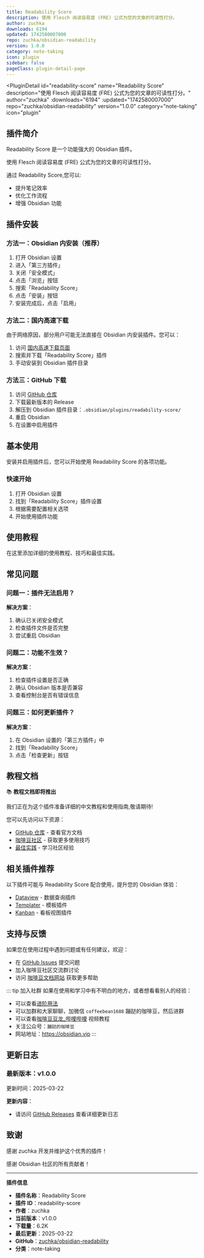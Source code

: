 ```yaml
---
title: Readability Score
description: 使用 Flesch 阅读容易度 (FRE) 公式为您的文章的可读性打分。
author: zuchka
downloads: 6194
updated: 1742580007000
repo: zuchka/obsidian-readability
version: 1.0.0
category: note-taking
icon: plugin
sidebar: false
pageClass: plugin-detail-page
---
```


<PluginDetail
  id="readability-score"
  name="Readability Score"
  description="使用 Flesch 阅读容易度 (FRE) 公式为您的文章的可读性打分。"
  author="zuchka"
  :downloads="6194"
  :updated="1742580007000"
  repo="zuchka/obsidian-readability"
  version="1.0.0"
  category="note-taking"
  icon="plugin"
>

<!-- AUTO_GENERATED_START -->
## 插件简介

Readability Score 是一个功能强大的 Obsidian 插件。

使用 Flesch 阅读容易度 (FRE) 公式为您的文章的可读性打分。

通过 Readability Score,您可以:

- 提升笔记效率
- 优化工作流程
- 增强 Obsidian 功能

<!-- AUTO_GENERATED_END -->

<!-- AUTO_GENERATED_START -->
## 插件安装

### 方法一：Obsidian 内安装（推荐）

1. 打开 Obsidian 设置
2. 进入「第三方插件」
3. 关闭「安全模式」
4. 点击「浏览」按钮
5. 搜索「Readability Score」
6. 点击「安装」按钮
7. 安装完成后，点击「启用」

### 方法二：国内高速下载

由于网络原因，部分用户可能无法直接在 Obsidian 内安装插件。您可以：

1. 访问 [国内高速下载页面](/zh/documentation/obsidian-plugins-download.html)
2. 搜索并下载「Readability Score」插件
3. 手动安装到 Obsidian 插件目录

### 方法三：GitHub 下载

1. 访问 [GitHub 仓库](https://github.com/zuchka/obsidian-readability)
2. 下载最新版本的 Release
3. 解压到 Obsidian 插件目录：`.obsidian/plugins/readability-score/`
4. 重启 Obsidian
5. 在设置中启用插件

## 基本使用

安装并启用插件后，您可以开始使用 Readability Score 的各项功能。

### 快速开始

1. 打开 Obsidian 设置
2. 找到「Readability Score」插件设置
3. 根据需要配置相关选项
4. 开始使用插件功能

<!-- AUTO_GENERATED_END -->

<!-- CUSTOM_CONTENT_START:tutorial -->
## 使用教程

在这里添加详细的使用教程、技巧和最佳实践。

<!-- CUSTOM_CONTENT_END:tutorial -->

<!-- SHARED_CONTENT_START -->
## 常见问题

### 问题一：插件无法启用？

**解决方案**：
1. 确认已关闭安全模式
2. 检查插件文件是否完整
3. 尝试重启 Obsidian

### 问题二：功能不生效？

**解决方案**：
1. 检查插件设置是否正确
2. 确认 Obsidian 版本是否兼容
3. 查看控制台是否有错误信息

### 问题三：如何更新插件？

**解决方案**：
1. 在 Obsidian 设置的「第三方插件」中
2. 找到「Readability Score」
3. 点击「检查更新」按钮

## 教程文档

📚 **教程文档即将推出**

我们正在为这个插件准备详细的中文教程和使用指南,敬请期待!

您可以先访问以下资源：
- [GitHub 仓库](https://github.com/zuchka/obsidian-readability) - 查看官方文档
- [咖啡豆社区](/zh/bases/) - 获取更多使用技巧
- [最佳实践](/zh/best-practices/) - 学习社区经验

## 相关插件推荐

以下插件可能与 Readability Score 配合使用，提升您的 Obsidian 体验：

- [Dataview](/zh/plugins/dataview.html) - 数据查询插件
- [Templater](/zh/plugins/templater-obsidian.html) - 模板插件
- [Kanban](/zh/plugins/obsidian-kanban.html) - 看板视图插件

## 支持与反馈

如果您在使用过程中遇到问题或有任何建议，欢迎：

- 在 [GitHub Issues](https://github.com/zuchka/obsidian-readability/issues) 提交问题
- 加入咖啡豆社区交流群讨论
- 访问 [咖啡豆文档网站](https://obsidian.vip) 获取更多帮助

::: tip 加入社群
如果在使用和学习中有不明白的地方，或者想看看别人的经验：
- 可以查看[进阶用法](/zh/advanced)
- 可以加群和大家聊聊，加微信 `coffeebean1688` 蹦跶的咖啡豆，然后进群
- 可以查看[咖啡豆豆龙_哔哩哔哩](https://space.bilibili.com/618777356) 视频教程
- 关注公众号：`蹦跶的咖啡豆`
- 网站地址：https://obsidian.vip
:::
<!-- SHARED_CONTENT_END -->

<!-- AUTO_GENERATED_START -->
## 更新日志

### 最新版本：v1.0.0

更新时间：2025-03-22

**更新内容**：
- 请访问 [GitHub Releases](https://github.com/zuchka/obsidian-readability/releases) 查看详细更新日志

## 致谢

感谢 zuchka 开发并维护这个优秀的插件！

感谢 Obsidian 社区的所有贡献者！

---

**插件信息**
- **插件名称**：Readability Score
- **插件 ID**：readability-score
- **作者**：zuchka
- **当前版本**：v1.0.0
- **下载量**：6.2K
- **最后更新**：2025-03-22
- **GitHub**：[zuchka/obsidian-readability](https://github.com/zuchka/obsidian-readability)
- **分类**：note-taking
<!-- AUTO_GENERATED_END -->

</PluginDetail>

